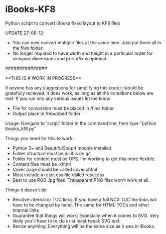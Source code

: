 iBooks-KF8
==========

Python script to convert iBooks fixed layout to KF8 files

UPDATE 27-06-12:

  * You can now convert multiple files at the same time. Just put them all in the files folder.
  * No longer required to have width and height in a particular order for viewport dimensions and px suffix is optional.
  
###############

==THIS IS A WORK IN PROGRESS==

If anyone has any suggestions for simplifying this code it would be gratefully recieved.
It does work, as long as all the conditions below are met.
If you run into any serious issues let me know.

  * File for conversion must be placed in /files folder
  * Output place in /repubbed folder
  
Usage: Navigate to 'script' folder in the command line, then type "python ibooks_kf8.py"

Things you need for this to work:

  * Python 3+ and BeautifulSoup4 module installed
  * Folder structure must be as it is on git
  * Folder for content must be OPS. I'm working to get this more flexible.
  * Content files must be .xhtml
  * Cover page should be called cover.xhtml
  * Must include a reset css file called reset.css
  * Best to use RGB Jpg files. Transparent PNG files won't work at all.
  
Things it doesn't do:
  
  * Resolve internal or TOC links: If you have a full NCX TOC the links will have to be changed by hand. The same for HTML TOCs and other internal links
  * Guarantee that things will work: Especially when it comes to SVG. Very likely you'll have to re-do or at least tweak SVG text.
  * Resize anything: Everything will be the same size as it was in iBooks. 